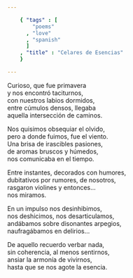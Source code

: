 ```yaml
--- 

    { "tags" : [
        "poems"
      , "love"
      , "spanish"
      ]
    , "title" : "Celares de Esencias"
    }

--- 
```


Curioso, que fue primavera  
y nos encontró taciturnos,  
con nuestros labios dormidos,  
entre cúmulos densos, llegaba  
aquella intersección de caminos.

Nos quisimos obsequiar el olvido,  
pero a donde fuimos, fue el viento.  
Una brisa de irascibles pasiones,  
de aromas bruscos y húmedos,  
nos comunicaba en el tiempo.

Entre instantes, decorados con humores,  
dubitativos por rumores, de nosotros,  
rasgaron violines y entonces...  
nos miramos.

En un impulso nos desinhibimos,  
nos deshicimos, nos desarticulamos,  
andábamos sobre disonantes arpegios,  
naufragábamos en delirios...

De aquello recuerdo verbar nada,  
sin coherencia, al menos sentirnos,  
ansiar la armonía de vivirnos,  
hasta que se nos agote la esencia.
